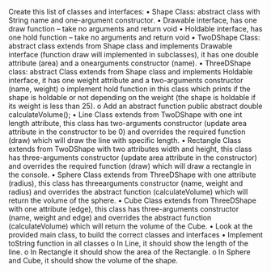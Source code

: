 Create this list of classes and interfaces:
• Shape Class: abstract class with String name and one-argument constructor.
• Drawable interface, has one draw function – take no arguments and return void
• Holdable interface, has one hold function – take no arguments and return void
• TwoDShape Class: abstract class extends from Shape class and implements Drawable interface
(function draw will implemented in subclasses), it has one double attribute (area) and a onearguments constructor (name).
• ThreeDShape class: abstract Class extends from Shape class and implements Holdable interface,
it has one weight attribute and a two-arguments constructor (name, weight)
o implement hold function in this class which prints if the shape is holdable or not
depending on the weight (the shape is holdable if its weight is less than 25).
o Add an abstract function public abstract double calculateVolume();
• Line Class extends from TwoDShape with one int length attribute, this class has two-arguments
constructor (update area attribute in the constructor to be 0) and overrides the required
function (draw) which will draw the line with specific length.
• Rectangle Class extends from TwoDShape with two attributes width and height, this class has
three-arguments constructor (update area attribute in the constructor) and overrides the
required function (draw) which will draw a rectangle in the console.
• Sphere Class extends from ThreeDShape with one attribute (radius), this class has threearguments constructor (name, weight and radius) and overrides the abstract function
(calculateVolume) which will return the volume of the sphere.
• Cube Class extends from ThreeDShape with one attribute (edge), this class has three-arguments
constructor (name, weight and edge) and overrides the abstract function (calculateVolume)
which will return the volume of the Cube.
• Look at the provided main class, to build the correct classes and interfaces
• Implement toString function in all classes
o In Line, it should show the length of the line.
o In Rectangle it should show the area of the Rectangle.
o In Sphere and Cube, it should show the volume of the shape.
